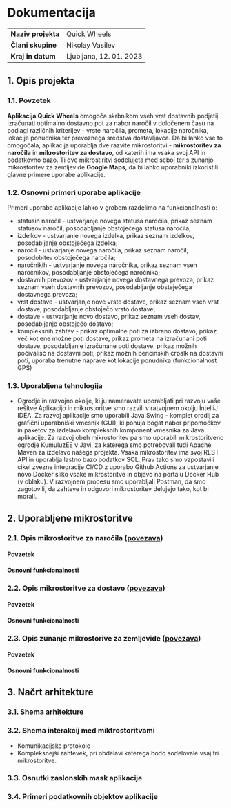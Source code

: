 # Dokumentacija
|                              |                                                     |
|:-----------------------------|:----------------------------------------------------|
|**Naziv projekta**            |Quick Wheels                                         |
|**Člani skupine**             |Nikolay Vasilev                                      |
|**Kraj in datum**             |Ljubljana, 12. 01. 2023                              |


## 1. Opis projekta
### 1.1. Povzetek
**Aplikacija Quick Wheels** omogoča skrbnikom vseh vrst dostavnih podjetij izračunati optimalno dostavno pot za nabor naročil v določenem času na podlagi različnih kriterijev - vrste naročila, prometa, lokacije naročnika, lokacije ponudnika ter prevoznega sredstva dostavljavca. Da bi lahko vse to omogočala, aplikacija uporablja dve razvite mikrostoritvi - **mikrostoritev za naročila** in **mikrostoritev za dostavo**, od katerih ima vsaka svoj API in podatkovno bazo. Ti dve mikrostiritvi sodelujeta med seboj ter s zunanjo mikrostoritev za zemljevide **Google Maps**, da bi lahko uporabniki izkoristili glavne primere uporabe aplikacije.

### 1.2. Osnovni primeri uporabe aplikacije
Primeri uporabe aplikacije lahko v grobem razdelimo na funkcionalnosti o:
+ statusih naročil - ustvarjanje novega statusa naročila, prikaz seznam statusov naročil, posodabljanje obstoječega statusa naročila;
+ izdelkov - ustvarjanje novega izdelka, prikaz seznam izdelkov, posodabljanje obstoječega izdelka;
+ naročil - ustvarjanje novega naročila, prikaz seznam naročil, posodobitev obstoječega naročila;
+ naročnikih - ustvarjanje novega naročnika, prikaz seznam vseh naročnikov, posodabljanje obstoječega naročnika;
+ dostavnih prevozov - ustvarjanje novega dostavnega prevoza, prikaz seznam vseh dostavnih prevozov, posodabljanje obsteječega dostavnega prevoza;
+ vrst dostave - ustvarjanje nove vrste dostave, prikaz seznam vseh vrst dostave, posodabljanje obstoječo vrsto dostave;
+ dostave - ustvarjanje novo dostavo, prikaz seznam vseh dostav, posodabljanje obstoječo dostavo;
+ kompleksnih zahtev - prikaz optimalne poti za izbrano dostavo, prikaz več kot ene možne poti dostave, prikaz prometa na izračunani poti dostave, posodabljanje izračunane poti dostave, prikaz možnih počivališč na dostavni poti, prikaz možnih bencinskih črpalk na dostavni poti, uporaba trenutne naprave kot lokacije ponudnika (funkcionalnost GPS)

### 1.3. Uporabljena tehnologija
+ Ogrodje in razvojno okolje, ki ju nameravate uporabljati pri razvoju vaše rešitve
Aplikacijo in mikrostoritve smo razvili v ratvojnem okolju IntelliJ IDEA. Za razvoj aplikacije smo uporabili Java Swing - komplet orodij za grafični uporabniški vmesnik (GUI), ki ponuja bogat nabor pripomočkov in paketov za izdelavo kompleksnih komponent vmesnika za Java aplikacije. Za razvoj obeh mikrostoritev pa smo uporabili mikrostoritveno ogrodje KumuluzEE v Javi, za katerega smo potrebovali tudi Apache Maven za izdelavo našega projekta. Vsaka mikrostoritev ima svoj REST API in uporablja lastno bazo podatkov SQL. Prav tako smo vzpostavili cikel zvezne integracije CI/CD z uporabo Github Actions za ustvarjanje novo Docker sliko vsake mikrostoritve in objavo na portalu Docker Hub (v oblaku). V razvojnem procesu smo uporabljali Postman, da smo zagotovili, da zahteve in odgovori mikrostoritev delujejo tako, kot bi morali.

## 2. Uporabljene mikrostoritve
### 2.1. Opis mikrostoritve za naročila ([povezava](https://github.com/rso-2022-2023/RSO_S47_Order))
#### Povzetek
#### Osnovni funkcionalnosti
### 2.2. Opis mikrostoritve za dostavo ([povezava](https://github.com/rso-2022-2023/RSO_S47_Delivery))
#### Povzetek
#### Osnovni funkcionalnosti
### 2.3. Opis zunanje mikrostorive za zemljevide ([povezava](https://developers.google.com/maps/documentation))
#### Povzetek
#### Osnovni funkcionalnosti

## 3. Načrt arhitekture
### 3.1. Shema arhitekture
### 3.2. Shema interakcij med miktrostoritvami
+ Komunikacijske protokole
+ Kompleksnejši zahtevek, pri obdelavi katerega bodo sodelovale vsaj tri mikrostoritve.
### 3.3. Osnutki zaslonskih mask aplikacije
### 3.4. Primeri podatkovnih objektov aplikacije
